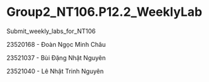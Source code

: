 # Group2_NT106.P12.2_WeeklyLab
Submit_weekly_labs_for_NT106

23520168 - Đoàn Ngọc Minh Châu

23521037 - Bùi Đặng Nhật Nguyên

23521040 - Lê Nhật Trinh Nguyên


